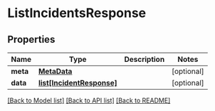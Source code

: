 # ListIncidentsResponse

## Properties
Name | Type | Description | Notes
------------ | ------------- | ------------- | -------------
**meta** | [**MetaData**](MetaData.md) |  | [optional] 
**data** | [**list[IncidentResponse]**](IncidentResponse.md) |  | [optional] 

[[Back to Model list]](../README.md#documentation-for-models) [[Back to API list]](../README.md#documentation-for-api-endpoints) [[Back to README]](../README.md)

